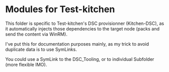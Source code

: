 # Modules for Test-kitchen

This folder is specific to Test-kitchen's DSC provisionner (Kitchen-DSC), as it automatically injects those dependencies to the target node (packs and send the content via WinRM).

I've put this for documentation purposes mainly, as my trick to avoid duplicate data is to use SymLinks.

You could use a SymLink to the DSC_Tooling, or to individual Subfolder (more flexible IMO).